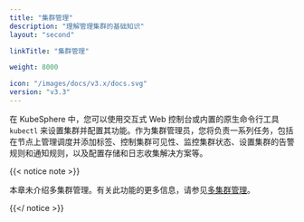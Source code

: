 ```yaml
---
title: "集群管理"
description: "理解管理集群的基础知识"
layout: "second"

linkTitle: "集群管理"

weight: 8000

icon: "/images/docs/v3.x/docs.svg"
version: "v3.3"
---
```


在 KubeSphere 中，您可以使用交互式 Web 控制台或内置的原生命令行工具 `kubectl` 来设置集群并配置其功能。作为集群管理员，您将负责一系列任务，包括在节点上管理调度并添加标签、控制集群可见性、​​监控集群状态、设置集群的告警规则和通知规则，以及配置存储和日志收集解决方案等。

{{< notice note >}}

本章未介绍多集群管理。有关此功能的更多信息，请参见[多集群管理](../multicluster-management/)。

{{</ notice >}}